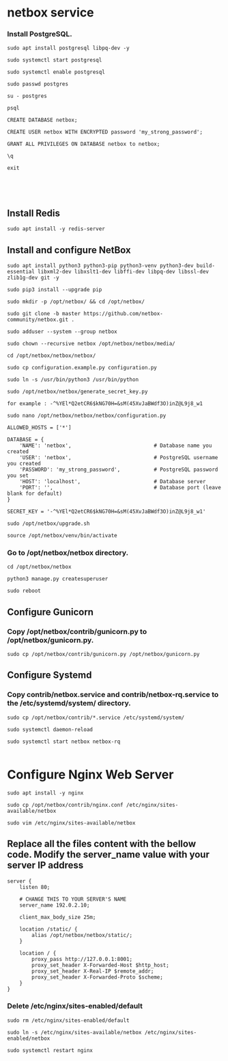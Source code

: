 # netbox service

### Install PostgreSQL.

```
sudo apt install postgresql libpq-dev -y

sudo systemctl start postgresql

sudo systemctl enable postgresql

sudo passwd postgres

su - postgres

psql

CREATE DATABASE netbox;

CREATE USER netbox WITH ENCRYPTED password 'my_strong_password';

GRANT ALL PRIVILEGES ON DATABASE netbox to netbox;

\q

exit





```


## Install Redis

```
sudo apt install -y redis-server

```

## Install and configure NetBox

```
sudo apt install python3 python3-pip python3-venv python3-dev build-essential libxml2-dev libxslt1-dev libffi-dev libpq-dev libssl-dev zlib1g-dev git -y

sudo pip3 install --upgrade pip

sudo mkdir -p /opt/netbox/ && cd /opt/netbox/

sudo git clone -b master https://github.com/netbox-community/netbox.git .

sudo adduser --system --group netbox

sudo chown --recursive netbox /opt/netbox/netbox/media/

cd /opt/netbox/netbox/netbox/

sudo cp configuration.example.py configuration.py

sudo ln -s /usr/bin/python3 /usr/bin/python

sudo /opt/netbox/netbox/generate_secret_key.py

for example : -^%YEl*Q2etCR6$kNG70H=&sM(45XvJaBWdf3O)inZ@L9j8_w1

sudo nano /opt/netbox/netbox/netbox/configuration.py

```

```
ALLOWED_HOSTS = ['*']

DATABASE = {
    'NAME': 'netbox',                           # Database name you created
    'USER': 'netbox',                           # PostgreSQL username you created
    'PASSWORD': 'my_strong_password',           # PostgreSQL password you set
    'HOST': 'localhost',                        # Database server
    'PORT': '',                                 # Database port (leave blank for default)
}

SECRET_KEY = '-^%YEl*Q2etCR6$kNG70H=&sM(45XvJaBWdf3O)inZ@L9j8_w1'
```

```
sudo /opt/netbox/upgrade.sh
```

```
source /opt/netbox/venv/bin/activate

```
### Go to /opt/netbox/netbox directory.

```
cd /opt/netbox/netbox

python3 manage.py createsuperuser

sudo reboot
```

## Configure Gunicorn

### Copy /opt/netbox/contrib/gunicorn.py to /opt/netbox/gunicorn.py.

```
sudo cp /opt/netbox/contrib/gunicorn.py /opt/netbox/gunicorn.py
```

## Configure Systemd

### Copy contrib/netbox.service and contrib/netbox-rq.service to the /etc/systemd/system/ directory.
```
sudo cp /opt/netbox/contrib/*.service /etc/systemd/system/

sudo systemctl daemon-reload

sudo systemctl start netbox netbox-rq


```

# Configure Nginx Web Server

```
sudo apt install -y nginx

sudo cp /opt/netbox/contrib/nginx.conf /etc/nginx/sites-available/netbox

sudo vim /etc/nginx/sites-available/netbox
```

## Replace all the files content with the bellow code. Modify the server_name value with your server IP address

```
server {
    listen 80;

    # CHANGE THIS TO YOUR SERVER'S NAME
    server_name 192.0.2.10;

    client_max_body_size 25m;

    location /static/ {
        alias /opt/netbox/netbox/static/;
    }

    location / {
        proxy_pass http://127.0.0.1:8001;
        proxy_set_header X-Forwarded-Host $http_host;
        proxy_set_header X-Real-IP $remote_addr;
        proxy_set_header X-Forwarded-Proto $scheme;
    }
}

```

### Delete /etc/nginx/sites-enabled/default

```
sudo rm /etc/nginx/sites-enabled/default

sudo ln -s /etc/nginx/sites-available/netbox /etc/nginx/sites-enabled/netbox

sudo systemctl restart nginx
```

